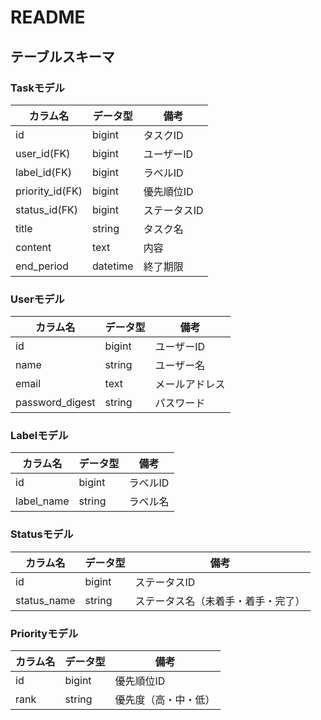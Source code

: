 # README

## テーブルスキーマ

### Taskモデル
| カラム名 | データ型 | 備考 |
| ------ | ------ | ------ |
| id | bigint | タスクID |
| user_id(FK) | bigint | ユーザーID |
| label_id(FK) | bigint | ラベルID |
| priority_id(FK) | bigint | 優先順位ID |
| status_id(FK) | bigint | ステータスID |
| title | string | タスク名 |
| content | text | 内容 |
| end_period | datetime | 終了期限 |

### Userモデル
| カラム名 | データ型 | 備考 |
| ------ | ------ | ------ |
| id | bigint | ユーザーID |
| name | string | ユーザー名 |
| email | text | メールアドレス |
| password_digest | string | パスワード |

### Labelモデル
| カラム名 | データ型 | 備考 |
| ------ | ------ | ------ |
| id | bigint | ラベルID |
| label_name | string | ラベル名 |

### Statusモデル
| カラム名 | データ型 | 備考 |
| ------ | ------ | ------ |
| id | bigint | ステータスID |
| status_name | string | ステータス名（未着手・着手・完了） |

### Priorityモデル
| カラム名 | データ型 | 備考 |
| ------ | ------ | ------ |
| id | bigint | 優先順位ID |
| rank | string | 優先度（高・中・低） |
